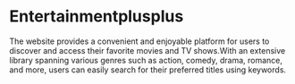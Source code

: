 # Entertainmentplusplus
The website provides a convenient and enjoyable platform for users to discover and access their favorite movies and TV shows.With an extensive library spanning various genres such as action, comedy, drama, romance, and more, users can easily search for their preferred titles using keywords. 
